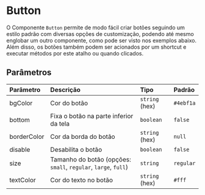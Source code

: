 # Button

O Componente `Button` permite de modo fácil criar botões seguindo um estilo padrão com diversas opções
de customização, podendo até mesmo englobar um outro componente, como pode ser visto nos exemplos abaixo.
Além disso, os botões também podem ser acionados por um shortcut e executar métodos por este atalho ou quando clicados.

<!-- @example ./example/Example.html-->

## Parâmetros

| Parâmetro      | Descrição                               | Tipo            | Padrão    |
| :------------- | :-------------------------------------- | :-------------- | :-------- |
| bgColor        | Cor do botão                           | `string` (hex)    | `#4ebf1a` |
| bottom         | Fixa o botão na parte inferior da tela | `boolean`         | `false`     |
| borderColor    | Cor da borda do botão                  | `string` (hex)    | `null`      |
| disable        | Desabilita o botão                     | `boolean`         | `false`     |
| size           | Tamanho do botão (opções: `small`, `regular`, `large`, `full`)   | `string` | `regular`|
| textColor      | Cor do texto no botão                  | `string` (hex)    | `#fff`    |

